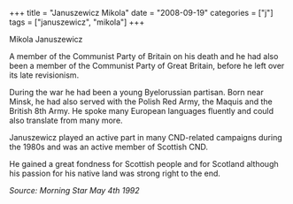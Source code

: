 +++
title = "Januszewicz Mikola"
date = "2008-09-19"
categories = ["j"]
tags = ["januszewicz", "mikola"]
+++

Mikola Januszewicz

A member of the Communist Party of Britain on his death and he had also been a member of the Communist Party of Great Britain, before he left over its late revisionism.

During the war he had been a young Byelorussian partisan. Born near Minsk, he had also served with the Polish Red Army, the Maquis and the British 8th Army. He spoke many European languages fluently and could also translate from many more.

Januszewicz played an active part in many CND-related campaigns during the 1980s and was an active member of Scottish CND.

He gained a great fondness for Scottish people and for Scotland although his passion for his native land was strong right to the end.

_Source: Morning Star May 4th 1992_
